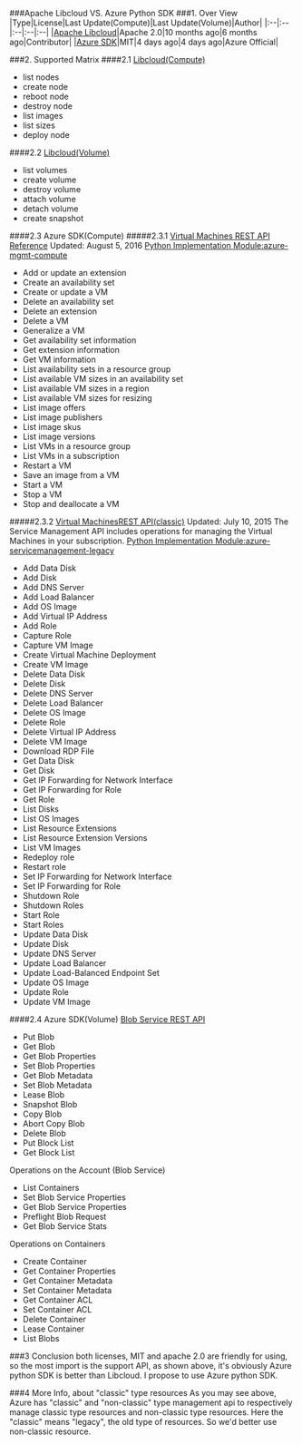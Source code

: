 ###Apache Libcloud VS. Azure Python SDK
###1. Over View
|Type|License|Last Update(Compute)|Last Update(Volume)|Author|
|:--|:--|:--|:--|:--|
|[Apache Libcloud](http://libcloud.apache.org/)|Apache 2.0|10 months ago|6 months ago|Contributor|
|[Azure SDK](https://azure.microsoft.com/en-us/develop/python/)|MIT|4 days ago|4 days ago|Azure Official|

###2. Supported Matrix
####2.1 [Libcloud(Compute)](https://libcloud.readthedocs.io/en/latest/supported_providers.html#supported-methods-base-compute)
- list nodes
- create node
- reboot node
- destroy node
- list images
- list sizes
- deploy node

####2.2 [Libcloud(Volume)](https://libcloud.readthedocs.io/en/latest/supported_providers.html#supported-methods-block-storage)
- list volumes
- create volume
- destroy volume
- attach volume
- detach volume
- create snapshot

####2.3 Azure SDK(Compute)
#####2.3.1 [Virtual Machines REST API Reference](https://msdn.microsoft.com/en-us/library/mt163647.aspx)
Updated: August 5, 2016
[Python Implementation Module:azure-mgmt-compute](http://azure-sdk-for-python.readthedocs.io/en/latest/ref/azure.mgmt.compute.html)
- Add or update an extension
- Create an availability set
- Create or update a VM
- Delete an availability set
- Delete an extension
- Delete a VM
- Generalize a VM
- Get availability set information
- Get extension information
- Get VM information
- List availability sets in a resource group
- List available VM sizes in an availability set
- List available VM sizes in a region
- List available VM sizes for resizing
- List image offers
- List image publishers
- List image skus
- List image versions
- List VMs in a resource group
- List VMs in a subscription
- Restart a VM
- Save an image from a VM
- Start a VM
- Stop a VM
- Stop and deallocate a VM

#####2.3.2 [Virtual MachinesREST API(classic)](https://msdn.microsoft.com/en-us/library/jj157206.aspx)
Updated: July 10, 2015
The Service Management API includes operations for managing the Virtual Machines in your subscription.
[Python Implementation Module:azure-servicemanagement-legacy](http://azure-sdk-for-python.readthedocs.io/en/latest/servicemanagement.html)

- Add Data Disk
- Add Disk
- Add DNS Server
- Add Load Balancer
- Add OS Image
- Add Virtual IP Address
- Add Role
- Capture Role
- Capture VM Image
- Create Virtual Machine Deployment
- Create VM Image
- Delete Data Disk
- Delete Disk
- Delete DNS Server
- Delete Load Balancer
- Delete OS Image
- Delete Role
- Delete Virtual IP Address
- Delete VM Image
- Download RDP File
- Get Data Disk
- Get Disk
- Get IP Forwarding for Network Interface
- Get IP Forwarding for Role
- Get Role
- List Disks
- List OS Images
- List Resource Extensions
- List Resource Extension Versions
- List VM Images
- Redeploy role
- Restart role
- Set IP Forwarding for Network Interface
- Set IP Forwarding for Role
- Shutdown Role
- Shutdown Roles
- Start Role
- Start Roles
- Update Data Disk
- Update Disk
- Update DNS Server
- Update Load Balancer
- Update Load-Balanced Endpoint Set
- Update OS Image
- Update Role
- Update VM Image

####2.4 Azure SDK(Volume)
[Blob Service REST API](https://msdn.microsoft.com/en-us/library/dd135733.aspx)

- Put Blob
- Get Blob
- Get Blob Properties
- Set Blob Properties
- Get Blob Metadata
- Set Blob Metadata
- Lease Blob
- Snapshot Blob
- Copy Blob
- Abort Copy Blob
- Delete Blob
- Put Block List
- Get Block List

Operations on the Account (Blob Service)

- List Containers
- Set Blob Service Properties
- Get Blob Service Properties
- Preflight Blob Request
- Get Blob Service Stats

Operations on Containers

- Create Container
- Get Container Properties
- Get Container Metadata
- Set Container Metadata
- Get Container ACL
- Set Container ACL
- Delete Container
- Lease Container
- List Blobs

###3 Conclusion
both licenses, MIT and apache 2.0 are friendly for using, so the most import is the
support API, as shown above, it's obviously Azure python SDK is better than Libcloud.
I propose to use Azure python SDK.

###4 More Info, about "classic" type resources
As you may see above, Azure has "classic" and "non-classic" type management api to respectively
manage classic type resources and non-classic type resources. Here the "classic" means "legacy",
the old type of resources. So we'd better use non-classic resource.